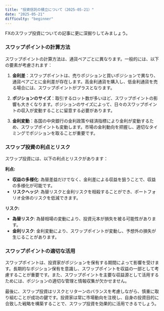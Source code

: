 ```yaml
---
title: "投資信託の積立について（2025-05-21）"
date: "2025-05-21"
difficulty: "beginner"
---
```


FXのスワップ投資についての記事に更に深掘りしてみましょう。

### **スワップポイントの計算方法**

スワップポイントの計算方法は、通貨ペアごとに異なります。一般的には、以下の要素が考慮されます：

1. **金利差**：スワップポイントは、売りポジションと買いポジションで異なり、通貨ペアごとに金利差が存在します。高金利通貨を購入し、低金利通貨を売る場合には、スワップポイントがプラスとなります。

2. **ポジションのサイズ**：取引するロット数が多いほど、スワップポイントの影響も大きくなります。ポジションのサイズによって、日々のスワップポイントの収入が変動することに留意する必要があります。

3. **金利変動**：各国の中央銀行の金利政策や経済指標により金利が変動するため、スワップポイントも変動します。市場の金利動向を把握し、適切なタイミングでポジションを取ることが重要です。

### **スワップ投資の利点とリスク**

スワップ投資には、以下の利点とリスクがあります：

**利点:**
- **収益の多様化**: 為替差益だけでなく、金利差による収益を狙うことで、収益の多様化が可能です。
- **リスクヘッジ**: 為替リスクと金利リスクを相殺することができ、ポートフォリオ全体のリスクを低減できます。

**リスク:**
- **為替リスク**: 為替相場の変動により、投資元本が損失を被る可能性があります。
- **金利リスク**: 金利変動により、スワップポイントが変動し、予想外の損失が生じることがあります。

### **スワップポイントの適切な活用**

スワップポイントは、投資家がポジションを保有する期間によって影響を受けます。長期的なポジション保有を意識し、スワップポイントを収益の一部として考慮することが重要です。また、スワップポイントを主要な収益源として活用するためには、ポジションの適切な管理と情報収集が欠かせません。

最後に、スワップ投資はリスクとリターンのバランスを考慮しながら、慎重に取り組むことが成功の鍵です。投資家は常に市場動向を注視し、自身の投資目的に合致した戦略を構築することで、スワップ投資を効果的に活用できるでしょう。
